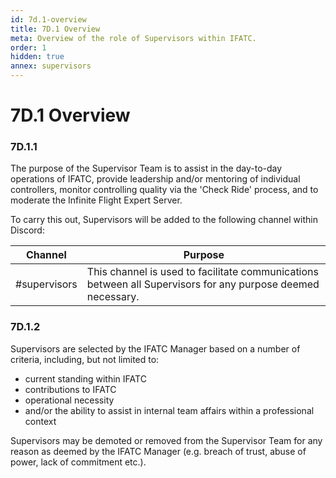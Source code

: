 ```yaml
---
id: 7d.1-overview
title: 7D.1 Overview
meta: Overview of the role of Supervisors within IFATC.
order: 1
hidden: true
annex: supervisors
---
```


# 7D.1 Overview



### 7D.1.1

The purpose of the Supervisor Team is to assist in the day-to-day operations of IFATC, provide leadership and/or mentoring of individual controllers, monitor controlling quality via the 'Check Ride' process, and to moderate the Infinite Flight Expert Server.



To carry this out, Supervisors will be added to the following channel within Discord:

| Channel      | Purpose                                                      |
| ------------ | ------------------------------------------------------------ |
| #supervisors | This channel is used to facilitate communications between all Supervisors for any purpose deemed necessary. |



### 7D.1.2

Supervisors are selected by the IFATC Manager based on a number of criteria, including, but not limited to:



- current standing within IFATC
- contributions to IFATC
- operational necessity
- and/or the ability to assist in internal team affairs within a professional context



Supervisors may be demoted or removed from the Supervisor Team for any reason as deemed by the IFATC Manager (e.g. breach of trust, abuse of power, lack of commitment etc.).
